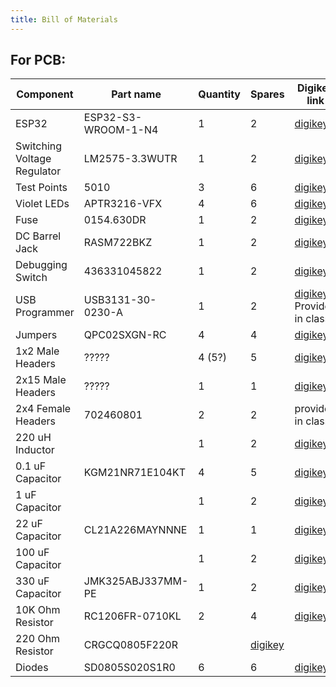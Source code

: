```yaml
---
title: Bill of Materials
---
```

## For PCB: 
|Component |Part name | Quantity | Spares |Digikey link|
|----------|----------|----------|--------|-------------|
|ESP32 | ESP32-S3-WROOM-1-N4 |1 |2 |[digikey](https://www.digikey.com/en/products/detail/espressif-systems/ESP32-S3-WROOM-1-N4/16162639)|
|Switching Voltage Regulator |LM2575-3.3WUTR | 1 | 2 | [digikey](https://www.digikey.com/en/products/detail/microchip-technology/LM2575-3-3WU-TR/1027646) |
|Test Points | 5010 | 3 | 6 | [digikey](https://www.digikey.com/en/products/detail/keystone-electronics/5010/255332) |
|Violet LEDs | APTR3216-VFX | 4 | 6 | [digikey](https://www.digikey.com/en/products/detail/kingbright/APTR3216-VFX/10293083) |
|Fuse | 0154.630DR | 1 | 2 | [digikey](https://www.digikey.com/en/products/detail/littelfuse-inc/0154-630DR/552699) |
|DC Barrel Jack | RASM722BKZ | 1 | 2 | [digikey](https://www.digikey.com/en/products/detail/switchcraft-inc/RASM722BKZ/9997459) |
|Debugging Switch | 436331045822 | 1 | 2 | [digikey](https://www.digikey.com/en/products/detail/w%C3%BCrth-elektronik/436331045822/5209092)|
|USB Programmer | USB3131-30-0230-A | 1 | 2 | [digikey](https://www.digikey.com/en/products/detail/gct/USB3131-30-0230-A/9859642) <br> Provided in class |
|Jumpers | QPC02SXGN-RC | 4 | 4 | [digikey](https://www.digikey.com/en/products/detail/sullins-connector-solutions/QPC02SXGN-RC/2618262) |
|1x2 Male Headers | ????? | 4 (5?) | 5 | [digikey]() |
|2x15 Male Headers | ????? | 1 | 1 | [digikey]() |
|2x4 Female Headers | 702460801 | 2 | 2 | provided in class |
|220 uH Inductor | | 1| 2 | [digikey](https://www.digikey.com/en/products/detail/taiyo-yuden/NR10050T221M/1007976) |
|0.1 uF Capacitor | KGM21NR71E104KT | 4 | 5| [digikey](https://www.digikey.com/en/products/detail/kyocera-avx/KGM21NR71E104KT/1116281) |
|1 uF Capacitor | | 1 | 2 | [digikey](https://www.digikey.com/en/products/detail/samsung-electro-mechanics/CL21B105KBFNNNE/3886687) | 
|22 uF Capacitor | CL21A226MAYNNNE | 1 | 1 | [digikey](https://www.digikey.com/en/products/detail/samsung-electro-mechanics/CL21A226MAYNNNE/10479857) |
|100 uF Capacitor | | 1| 2| [digikey](https://www.digikey.com/en/products/detail/murata-electronics/GRM31CR61A107MEA8L/16033775) | 
|330 uF Capacitor | JMK325ABJ337MM-PE | 1| 2| [digikey](https://www.digikey.com/en/products/detail/taiyo-yuden/JMK325ABJ337MM-PE/10283779) |
|10K Ohm Resistor | RC1206FR-0710KL |2 |4 | [digikey](https://www.digikey.com/en/products/detail/yageo/RC1206FR-0710KL/728483) |
|220 Ohm Resistor | CRGCQ0805F220R| | [digikey](https://www.digikey.com/en/products/detail/te-connectivity-passive-product/CRGCQ0805F220R/8576343) |
|Diodes | SD0805S020S1R0|6| 6|[digikey](https://www.digikey.com/en/products/filter/single-diodes/280?s=N4IgjCBcpgbFoDGUBmBDANgZwKYBoQB7KAbRAGYBOcgJkpANgA4AWFgdgZCfPbAgJgWABkoBWeAF0CABwAuUEAGU5AJwCWAOwDmIAL6N60EMkjps%2BIqRAjq1ENJDzFKjTv2DKTI0lSZcBMSQZMIOBiAAtPDGpmoArpZBZDRh4SnBIAAm6oSZOGFAA) |
